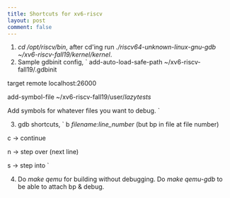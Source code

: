 ```yaml
---
title: Shortcuts for xv6-riscv
layout: post
comment: false
---
```

1. *cd /opt/riscv/bin*, after cd'ing run *./riscv64-unknown-linux-gnu-gdb ~/xv6-riscv-fall19/kernel/kernel*.
2. Sample gdbinit config,
`
add-auto-load-safe-path ~/xv6-riscv-fall19/.gdbinit

target remote localhost:26000

add-symbol-file ~/xv6-riscv-fall19/user/_lazytests_

Add symbols for whatever files you want to debug.
`

3. gdb shortcuts,
` 
b *filename:line_number* (but bp in file at file number)

c -> continue

n -> step over (next line)

s -> step into
`

4. Do *make qemu* for building without debugging. Do *make qemu-gdb* to be able to attach bp & debug.
